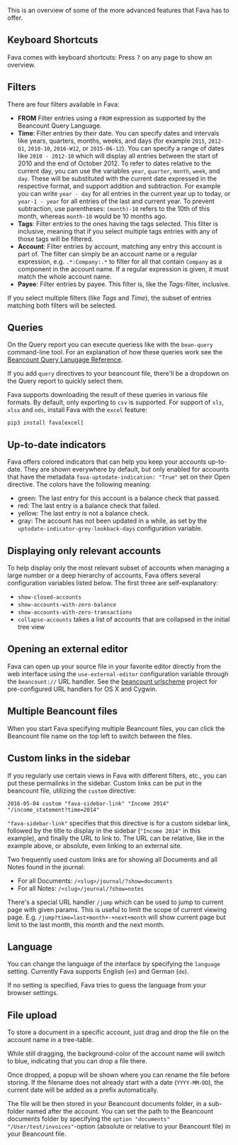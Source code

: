 This is an overview of some of the more advanced features that Fava has to offer.

## Keyboard Shortcuts

Fava comes with keyboard shortcuts: Press <kbd>?</kbd> on any page to show an
overview.

## Filters

There are four filters available in Fava:

- **FROM** Filter entries using a `FROM` expression as supported by the
  Beancount Query Language.
- **Time**: Filter entries by their date. You can specify dates and intervals
  like years, quarters, months, weeks, and days (for example `2015`, `2012-Q1`,
  `2010-10`, `2016-W12`, or `2015-06-12`). You can specify a range of dates
  like `2010 - 2012-10` which will display all entries between the start of 2010
  and the end of October 2012.
  To refer to dates relative to the current day, you can use the variables
  `year`, `quarter`, `month`, `week`, and `day`. These will be substituted with
  the current date expressed in the respective format, and support addition and
  subtraction. For example you can write `year - day` for all entries in the
  current year up to today, or `year-1 - year` for all entries of the last and
  current year. To prevent subtraction, use parentheses: `(month)-10` refers to
  the 10th of this month, whereas `month-10` would be 10 months ago.
- **Tags**: Filter entries to the ones having the tags selected. This filter is
  inclusive, meaning that if you select multiple tags entries with any of those
  tags will be filtered.
- **Account**: Filter entries by account, matching any entry this account
  is part of. The filter can simply be an account name or a regular expression,
  e.g. `.*:Company:.*` to filter for all that contain `Company` as a component
  in the account name. If a regular expression is given, it must match the
  whole account name.
- **Payee**: Filter entries by payee. This filter is, like the *Tags*-filter,
  inclusive.

If you select multiple filters (like *Tags* and *Time*), the subset of entries
matching both filters will be selected.

## Queries

On the Query report you can execute queriess like with the `bean-query`
command-line tool. For an explanation of how these queries work see
the [Beancount Query Lanugage Reference](http://furius.ca/beancount/doc/query).

If you add `query` directives to your beancount file, there'll be a dropdown on
the Query report to quickly select them.

Fava supports downloading the result of these queries in various file formats.
By default, only exporting to `csv` is supported. For support of `xls`, `xlsx`
and `ods`, install Fava with the `excel` feature:

    pip3 install fava[excel]

## Up-to-date indicators

Fava offers colored indicators that can help you keep your accounts up-to-date.
They are shown everywhere by default, but only enabled for accounts that have
the metadata `fava-uptodate-indication: "True"` set on their Open directive.
The colors have the following meaning:

- green: The last entry for this account is a balance check that passed.
- red: The last entry is a balance check that failed.
- yellow: The last entry is not a balance check.
- gray: The account has not been updated in a while, as set by the
  `uptodate-indicator-grey-lookback-days` configuration variable.

## Displaying only relevant accounts

To help display only the most relevant subset of accounts when managing a large number
or a deep hierarchy of accounts, Fava offers several configuration variables listed
below. The first three are self-explanatory:

- `show-closed-accounts`
- `show-accounts-with-zero-balance`
- `show-accounts-with-zero-transactions`
- `collapse-accounts` takes a list of accounts that are collapsed in the initial tree view

## Opening an external editor

Fava can open up your source file in your favorite editor directly from the web
interface using the `use-external-editor` configuration variable through the
`beancount://` URL handler. See the [beancount
urlscheme](https://github.com/aumayr/beancount_urlscheme) project for
pre-configured URL handlers for OS X and Cygwin.

## Multiple Beancount files

When you start Fava specifying multiple Beancount files, you can click the
Beancount file name on the top left to switch between the files.

## Custom links in the sidebar

If you regularly use certain views in Fava with different filters, etc., you can
put these permalinks in the sidebar. Custom links can be put in the beancount
file, utilizing the `custom` directive:

    2016-05-04 custom "fava-sidebar-link" "Income 2014" "/income_statement?time=2014"

`"fava-sidebar-link"` specifies that this directive is for a custom sidebar
link, followed by the title to display in the sidebar (`"Income 2014"` in this
example), and finally the URL to link to. The URL can be relative, like in the
example above, or absolute, even linking to an external site.

Two frequently used custom links are for showing all Documents and all Notes
found in the journal:

- For all Documents: `/<slug>/journal/?show=documents`
- For all Notes: `/<slug>/journal/?show=notes`

There's a special URL handler `/jump` which can be used to jump to
current page with given params. This is useful to limit the scope of
current viewing page. E.g. `/jump?time=last+month+-+next+month` will
show current page but limit to the last month, this month and the next
month.

## Language

You can change the language of the interface by specifying the `language` setting.
Currently Fava supports English (`en`) and German (`de`).

If no setting is specified, Fava tries to guess the language from your browser
settings.

## File upload

To store a document in a specific account, just drag and drop the file on the
account name in a tree-table. 

While still dragging, the background-color of the 
account name will switch to blue, indicating that you can drop a file there. 

Once dropped, a popup will be shown where you can rename the file before storing. 
If the filename does not already start with a date (`YYYY-MM-DD`), the current 
date will be added as a prefix automatically.

The file will be then stored in your Beancount documents folder, in a sub-folder 
named after the account. You can set the path to the Beancount documents folder 
by specifying the `option "documents" "/User/test/invoices"`-option (absolute 
or relative to your Beancount file) in your Beancount file.
